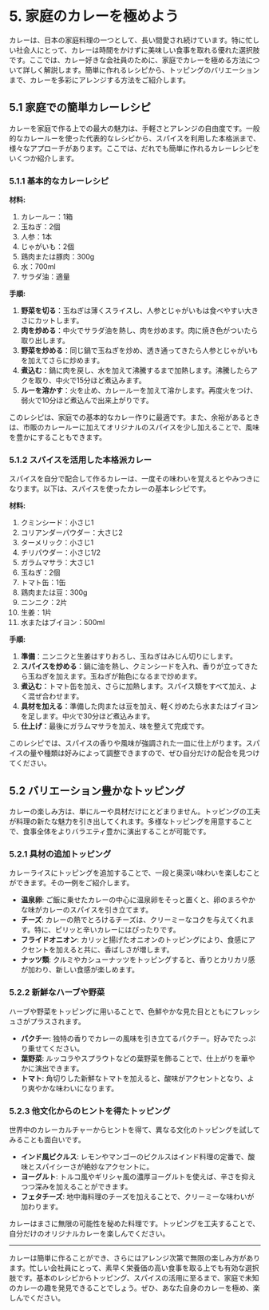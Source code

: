 # 5. 家庭のカレーを極めよう

カレーは、日本の家庭料理の一つとして、長い間愛され続けています。特に忙しい社会人にとって、カレーは時間をかけずに美味しい食事を取れる優れた選択肢です。ここでは、カレー好きな会社員のために、家庭でカレーを極める方法について詳しく解説します。簡単に作れるレシピから、トッピングのバリエーションまで、カレーを多彩にアレンジする方法をご紹介します。

## 5.1 家庭での簡単カレーレシピ

カレーを家庭で作る上での最大の魅力は、手軽さとアレンジの自由度です。一般的なカレールーを使った代表的なレシピから、スパイスを利用した本格派まで、様々なアプローチがあります。ここでは、だれでも簡単に作れるカレーレシピをいくつか紹介します。

### 5.1.1 基本的なカレーレシピ

**材料:**

1. カレールー：1箱
2. 玉ねぎ：2個
3. 人参：1本
4. じゃがいも：2個
5. 鶏肉または豚肉：300g
6. 水：700ml
7. サラダ油：適量

**手順:**

1. **野菜を切る**：玉ねぎは薄くスライスし、人参とじゃがいもは食べやすい大きさにカットします。
2. **肉を炒める**：中火でサラダ油を熱し、肉を炒めます。肉に焼き色がついたら取り出します。
3. **野菜を炒める**：同じ鍋で玉ねぎを炒め、透き通ってきたら人参とじゃがいもを加えてさらに炒めます。
4. **煮込む**：鍋に肉を戻し、水を加えて沸騰するまで加熱します。沸騰したらアクを取り、中火で15分ほど煮込みます。
5. **ルーを溶かす**：火を止め、カレールーを加えて溶かします。再度火をつけ、弱火で10分ほど煮込んで出来上がりです。

このレシピは、家庭での基本的なカレー作りに最適です。また、余裕があるときは、市販のカレールーに加えてオリジナルのスパイスを少し加えることで、風味を豊かにすることもできます。

### 5.1.2 スパイスを活用した本格派カレー

スパイスを自分で配合して作るカレーは、一度その味わいを覚えるとやみつきになります。以下は、スパイスを使ったカレーの基本レシピです。

**材料:**

1. クミンシード：小さじ1
2. コリアンダーパウダー：大さじ2
3. ターメリック：小さじ1
4. チリパウダー：小さじ1/2
5. ガラムマサラ：大さじ1
6. 玉ねぎ：2個
7. トマト缶：1缶
8. 鶏肉または豆：300g
9. ニンニク：2片
10. 生姜：1片
11. 水またはブイヨン：500ml

**手順:**

1. **準備**：ニンニクと生姜はすりおろし、玉ねぎはみじん切りにします。
2. **スパイスを炒める**：鍋に油を熱し、クミンシードを入れ、香りが立ってきたら玉ねぎを加えます。玉ねぎが飴色になるまで炒めます。
3. **煮込む**：トマト缶を加え、さらに加熱します。スパイス類をすべて加え、よく混ぜ合わせます。
4. **具材を加える**：準備した肉または豆を加え、軽く炒めたら水またはブイヨンを足します。中火で30分ほど煮込みます。
5. **仕上げ**：最後にガラムマサラを加え、味を整えて完成です。

このレシピでは、スパイスの香りや風味が強調された一皿に仕上がります。スパイスの量や種類は好みによって調整できますので、ぜひ自分だけの配合を見つけてください。

## 5.2 バリエーション豊かなトッピング

カレーの楽しみ方は、単にルーや具材だけにとどまりません。トッピングの工夫が料理の新たな魅力を引き出してくれます。多様なトッピングを用意することで、食事全体をよりバラエティ豊かに演出することが可能です。

### 5.2.1 具材の追加トッピング

カレーライスにトッピングを追加することで、一段と奥深い味わいを楽しむことができます。その一例をご紹介します。

- **温泉卵**: ご飯に乗せたカレーの中心に温泉卵をそっと置くと、卵のまろやかな味がカレーのスパイスを引き立てます。
- **チーズ**: カレーの熱でとろけるチーズは、クリーミーなコクを与えてくれます。特に、ピリッと辛いカレーにはぴったりです。
- **フライドオニオン**: カリッと揚げたオニオンのトッピングにより、食感にアクセントを加えると共に、香ばしさが増します。
- **ナッツ類**: クルミやカシューナッツをトッピングすると、香りとカリカリ感が加わり、新しい食感が楽しめます。

### 5.2.2 新鮮なハーブや野菜

ハーブや野菜をトッピングに用いることで、色鮮やかな見た目とともにフレッシュさがプラスされます。

- **パクチー**: 独特の香りでカレーの風味を引き立てるパクチー。好みでたっぷり乗せてください。
- **葉野菜**: ルッコラやスプラウトなどの葉野菜を飾ることで、仕上がりを華やかに演出できます。
- **トマト**: 角切りした新鮮なトマトを加えると、酸味がアクセントとなり、より爽やかな味わいになります。

### 5.2.3 他文化からのヒントを得たトッピング

世界中のカレーカルチャーからヒントを得て、異なる文化のトッピングを試してみることも面白いです。

- **インド風ピクルス**: レモンやマンゴーのピクルスはインド料理の定番で、酸味とスパイシーさが絶妙なアクセントに。
- **ヨーグルト**: トルコ風やギリシャ風の濃厚ヨーグルトを使えば、辛さを抑えつつ深みを加えることができます。
- **フェタチーズ**: 地中海料理のチーズを加えることで、クリーミーな味わいが加わります。

カレーはまさに無限の可能性を秘めた料理です。トッピングを工夫することで、自分だけのオリジナルカレーを楽しんでください。

---

カレーは簡単に作ることができ、さらにはアレンジ次第で無限の楽しみ方があります。忙しい会社員にとって、素早く栄養価の高い食事を取る上でも有効な選択肢です。基本のレシピからトッピング、スパイスの活用に至るまで、家庭で未知のカレーの趣を発見できることでしょう。ぜひ、あなた自身のカレーを極め、楽しんでください。

<!--END_SECTION-->
